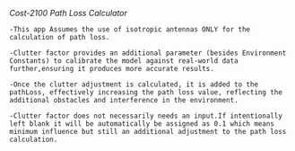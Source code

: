 
        
  *Cost-2100 Path Loss Calculator*


	-This app Assumes the use of isotropic antennas ONLY for the calculation of path loss.
	
	-Clutter factor provides an additional parameter (besides Environment Constants) to calibrate the model against real-world data further,ensuring it produces more accurate results.

	-Once the clutter adjustment is calculated, it is added to the pathLoss, effectively increasing the path loss value, reflecting the additional obstacles and interference in the environment.

	-Clutter factor does not necessarily needs an input.If intentionally left blank it will be automatically be assigned as 0.1 which means minimum influence but still an additional adjustment to the path loss calculation.

